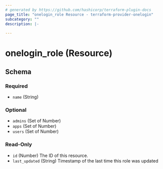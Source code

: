 ```yaml
---
# generated by https://github.com/hashicorp/terraform-plugin-docs
page_title: "onelogin_role Resource - terraform-provider-onelogin"
subcategory: ""
description: |-
  
---
```


# onelogin_role (Resource)





<!-- schema generated by tfplugindocs -->
## Schema

### Required

- `name` (String)

### Optional

- `admins` (Set of Number)
- `apps` (Set of Number)
- `users` (Set of Number)

### Read-Only

- `id` (Number) The ID of this resource.
- `last_updated` (String) Timestamp of the last time this role was updated
